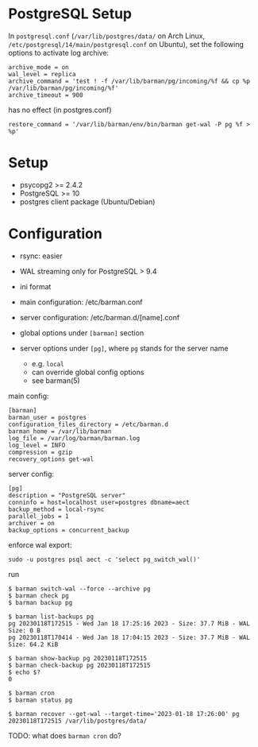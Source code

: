 # PostgreSQL Setup

In `postgresql.conf` (`/var/lib/postgres/data/` on Arch Linux, `/etc/postgresql/14/main/postgresql.conf` on Ubuntu), set the following options to activate log archive:

```
archive_mode = on
wal_level = replica
archive_command = 'test ! -f /var/lib/barman/pg/incoming/%f && cp %p /var/lib/barman/pg/incoming/%f'
archive_timeout = 900
```

has no effect (in postgres.conf)

    restore_command = '/var/lib/barman/env/bin/barman get-wal -P pg %f > %p'

# Setup

- psycopg2 >= 2.4.2
- PostgreSQL >= 10
- postgres client package (Ubuntu/Debian)

# Configuration

- rsync: easier
- WAL streaming only for PostgreSQL > 9.4

- ini format
- main configuration: /etc/barman.conf
- server configuration: /etc/barman.d/[name].conf

- global options under `[barman]` section
- server options under `[pg]`, where `pg` stands for the server name
    - e.g. `local`
    - can override global config options
    - see barman(5)

main config:

```
[barman]
barman_user = postgres
configuration_files_directory = /etc/barman.d
barman_home = /var/lib/barman
log_file = /var/log/barman/barman.log
log_level = INFO
compression = gzip
recovery_options get-wal
```

server config:

```
[pg]
description = "PostgreSQL server"
conninfo = host=localhost user=postgres dbname=aect
backup_method = local-rsync
parallel_jobs = 1
archiver = on
backup_options = concurrent_backup
```

enforce wal export:

    sudo -u postgres psql aect -c 'select pg_switch_wal()'

run

    $ barman switch-wal --force --archive pg
    $ barman check pg
    $ barman backup pg

    $ barman list-backups pg
    pg 20230118T172515 - Wed Jan 18 17:25:16 2023 - Size: 37.7 MiB - WAL Size: 0 B
    pg 20230118T170414 - Wed Jan 18 17:04:15 2023 - Size: 37.7 MiB - WAL Size: 64.2 KiB

    $ barman show-backup pg 20230118T172515
    $ barman check-backup pg 20230118T172515
    $ echo $?
    0

    $ barman cron
    $ barman status pg

    $ barman recover --get-wal --target-time='2023-01-18 17:26:00' pg 20230118T172515 /var/lib/postgres/data/

TODO: what does `barman cron` do?
